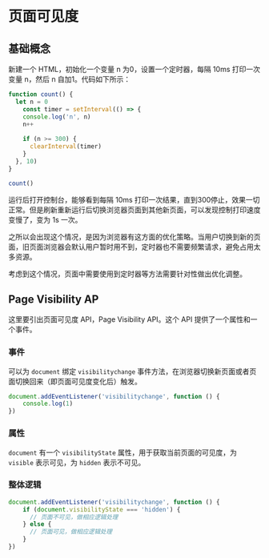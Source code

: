 # 页面可见度

## 基础概念

新建一个 HTML，初始化一个变量 n 为0，设置一个定时器，每隔 10ms 打印一次变量 n，然后 n 自加1。代码如下所示：

```js
function count() {
  let n = 0
	const timer = setInterval(() => {
    console.log('n', n)
    n++
    
    if (n >= 300) {
      clearInterval(timer)
    }
  }, 10)
}

count()
```

运行后打开控制台，能够看到每隔 10ms 打印一次结果，直到300停止，效果一切正常。但是刷新重新运行后切换浏览器页面到其他新页面，可以发现控制打印速度变慢了，变为 1s 一次。

之所以会出现这个情况，是因为浏览器有这方面的优化策略。当用户切换到新的页面，旧页面浏览器会默认用户暂时用不到，定时器也不需要频繁请求，避免占用太多资源。

考虑到这个情况，页面中需要使用到定时器等方法需要针对性做出优化调整。

## Page Visibility AP

这里要引出页面可见度 API，Page Visibility API。这个 API 提供了一个属性和一个事件。

### 事件

可以为 `document` 绑定 `visibilitychange` 事件方法，在浏览器切换新页面或者页面切换回来（即页面可见度变化后）触发。

```js
document.addEventListener('visibilitychange', function () {
    console.log(1)
})
```

### 属性

`document` 有一个 `visibilityState` 属性，用于获取当前页面的可见度，为 `visible` 表示可见，为 `hidden` 表示不可见。

### 整体逻辑

```js
document.addEventListener('visibilitychange', function () {
    if (document.visibilityState === 'hidden') {
      // 页面不可见，做相应逻辑处理
    } else {
      // 页面可见，做相应逻辑处理
    }
})
```

